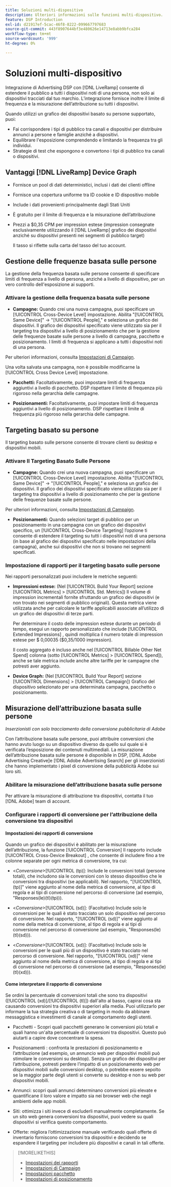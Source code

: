 ```yaml
---
title: Soluzioni multi-dispositivo
description: Ulteriori informazioni sulle funzioni multi-dispositivo.
feature: DSP Introduction
exl-id: d21917ef-5cac-46f8-8222-099667797683
source-git-commit: 443f8907644bf3e480626e14713e8abb9bfca284
workflow-type: tm+mt
source-wordcount: '999'
ht-degree: 0%

---
```


# Soluzioni multi-dispositivo

Integrazione di Advertising DSP con [!DNL LiveRamp] consente di estendere il pubblico a tutti i dispositivi noti di una persona, non solo ai dispositivi tracciati dal tuo marchio. L’integrazione fornisce inoltre il limite di frequenza e la misurazione dell’attribuzione su tutti i dispositivi.

Quando utilizzi un grafico dei dispositivi basato su persone supportato, puoi:

* Fai corrispondere i tipi di pubblico tra canali e dispositivi per distribuire annunci a persone e famiglie anziché a dispositivi.
* Equilibrare l&#39;esposizione comprendendo e limitando la frequenza tra gli individui.
* Strategie di test che espongono e convertono i tipi di pubblico tra canali o dispositivi.

## Vantaggi [!DNL LiveRamp] Device Graph

* Fornisce un pool di dati deterministici, inclusi i dati dei clienti offline

* Fornisce una copertura uniforme tra ID cookie e ID dispositivo mobile

* Include i dati provenienti principalmente dagli Stati Uniti

* È gratuito per il limite di frequenza e la misurazione dell’attribuzione

* Prezzi a $0,35 CPM per impression estese (impression consegnate esclusivamente utilizzando il [!DNL LiveRamp] grafico dei dispositivi anziché su dispositivi presenti nei segmenti di pubblico target)

   Il tasso si riflette sulla carta del tasso del tuo account.

## Gestione delle frequenze basata sulle persone

La gestione della frequenza basata sulle persone consente di specificare limiti di frequenza a livello di persona, anziché a livello di dispositivo, per un vero controllo dell&#39;esposizione ai supporti.

### Attivare la gestione della frequenza basata sulle persone

* **Campagne:** Quando crei una nuova campagna, puoi specificare un [!UICONTROL Cross-Device Level] impostazione. Abilita &quot;[!UICONTROL Same Device]&quot; -> &quot;[!UICONTROL People],&quot; e seleziona un grafico dei dispositivi. Il grafico dei dispositivi specificato viene utilizzato sia per il targeting tra dispositivi a livello di posizionamento che per la gestione delle frequenze basate sulle persone a livello di campagna, pacchetto e posizionamento. I limiti di frequenza si applicano a tutti i dispositivi noti di una persona.

Per ulteriori informazioni, consulta [Impostazioni di Campaign](/help/dsp/campaign-management/campaigns/campaign-settings.md).

Una volta salvata una campagna, non è possibile modificarne la [!UICONTROL Cross Device Level] impostazione.

* **Pacchetti:**  Facoltativamente, puoi impostare limiti di frequenza aggiuntivi a livello di pacchetto. DSP rispettare il limite di frequenza più rigoroso nella gerarchia delle campagne.

* **Posizionamenti:** Facoltativamente, puoi impostare limiti di frequenza aggiuntivi a livello di posizionamento. DSP rispettare il limite di frequenza più rigoroso nella gerarchia delle campagne.

## Targeting basato su persone

Il targeting basato sulle persone consente di trovare clienti su desktop e dispositivi mobili.

### Attivare Il Targeting Basato Sulle Persone

* **Campagne:** Quando crei una nuova campagna, puoi specificare un [!UICONTROL Cross-Device Level] impostazione. Abilita &quot;[!UICONTROL Same Device]&quot; -> &quot;[!UICONTROL People],&quot; e seleziona un grafico dei dispositivi. Il grafico dei dispositivi specificato viene utilizzato sia per il targeting tra dispositivi a livello di posizionamento che per la gestione delle frequenze basate sulle persone.

Per ulteriori informazioni, consulta [Impostazioni di Campaign](/help/dsp/campaign-management/campaigns/campaign-settings.md).

* **Posizionamenti:** Quando selezioni target di pubblico per un posizionamento in una campagna con un grafico dei dispositivi specifico, un [!UICONTROL Cross-Device Targeting] l’opzione ti consente di estendere il targeting su tutti i dispositivi noti di una persona (in base al grafico dei dispositivi specificato nelle impostazioni della campagna), anche sui dispositivi che non si trovano nei segmenti specificati.

### Impostazione di rapporti per il targeting basato sulle persone

Nei rapporti personalizzati puoi includere le metriche seguenti:

* **Impressioni estese:** (Nel [!UICONTROL Build Your Report] sezione [!UICONTROL Metrics] > [!UICONTROL Std. Metrics]) Il volume di impression incrementali fornite sfruttando un grafico dei dispositivi (e non trovato nei segmenti di pubblico originali). Questa metrica viene utilizzata anche per calcolare le tariffe applicabili associate all’utilizzo di un grafico dei dispositivi di terze parti.

   Per determinare il costo delle impression estese durante un periodo di tempo, esegui un rapporto personalizzato che include [!UICONTROL Extended Impressions] , quindi moltiplica il numero totale di impression estese per $ 0,00035 ($0,35/1000 impression).

   Il costo aggregato è incluso anche nel [!UICONTROL Billable Other Net Spend] colonna (sotto [!UICONTROL Metrics] > [!UICONTROL Spend]), anche se tale metrica include anche altre tariffe per le campagne che potresti aver aggiunto.

* **Device Graph:** (Nel [!UICONTROL Build Your Report] sezione [!UICONTROL Dimensions] > [!UICONTROL Campaign]) Grafico del dispositivo selezionato per una determinata campagna, pacchetto o posizionamento.

## Misurazione dell’attribuzione basata sulle persone

*Inserzionisti con solo tracciamento della conversione pubblicitaria di Adobe*

Con l’attribuzione basata sulle persone, puoi attribuire conversioni che hanno avuto luogo su un dispositivo diverso da quello sul quale si è verificata l’esposizione dei contenuti multimediali. La misurazione dell’attribuzione basata sulle persone è disponibile in DSP, [!DNL Adobe Advertising Creative]e [!DNL Adobe Advertising Search] per gli inserzionisti che hanno implementato i pixel di conversione della pubblicità Adobe sui loro siti.

### Abilitare la misurazione dell’attribuzione basata sulle persone

Per attivare la misurazione di attribuzione tra dispositivi, contatta il tuo [!DNL Adobe] team di account.

### Configurare i rapporti di conversione per l’attribuzione della conversione tra dispositivi

#### Impostazioni dei rapporti di conversione

Quando un grafico dei dispositivi è abilitato per la misurazione dell’attribuzione, la funzione [!UICONTROL Conversion] Il rapporto include [!UICONTROL Cross-Device Breakout] , che consente di includere fino a tre colonne separate per ogni metrica di conversione, tra cui:

* &lt;*Conversione*>[!UICONTROL (tp)]: Include le conversioni totali (persone totali), che includono sia le conversioni con lo stesso dispositivo che le conversioni tra dispositivi (se applicabili). Nel rapporto, &quot;[!UICONTROL (tp)]&quot; viene aggiunto al nome della metrica di conversione, al tipo di regola e ai tipi di conversione nel percorso di conversione (ad esempio, &quot;Responses(le)(tl)(tp))).

* &lt;*Conversione*>[!UICONTROL (sd)]: (Facoltativo) Include solo le conversioni per le quali è stato tracciato un solo dispositivo nel percorso di conversione. Nel rapporto, &quot;[!UICONTROL (sd)]&quot; viene aggiunto al nome della metrica di conversione, al tipo di regola e ai tipi di conversione nel percorso di conversione (ad esempio, &quot;Responses(le)(tl)(sd))).

* &lt;*Conversione*>[!UICONTROL (xd)]: (Facoltativo) Include solo le conversioni per le quali più di un dispositivo è stato tracciato nel percorso di conversione. Nel rapporto, &quot;[!UICONTROL (xd)]&quot; viene aggiunto al nome della metrica di conversione, al tipo di regola e ai tipi di conversione nel percorso di conversione (ad esempio, &quot;Responses(le)(tl)(xd))).

#### Come interpretare il rapporto di conversione

Se ordini la percentuale di conversioni totali che sono tra dispositivi ([!UICONTROL (xd)]/[!UICONTROL (tl)]) dall&#39;alto al basso, capirai cosa sta causando conversioni tra dispositivi superiori alla media. Puoi utilizzarlo per informare la tua strategia creativa o di targeting in modo da abbinare messaggistica e investimenti di canale al comportamento degli utenti.

* Pacchetti - Scopri quali pacchetti generano le conversioni più totali e quali hanno un&#39;alta percentuale di conversioni tra dispositivi. Questo può aiutarti a capire dove concentrare la spesa.

* Posizionamenti : confronta le prestazioni di posizionamento e l’attribuzione (ad esempio, un annuncio web per dispositivi mobili può stimolare le conversioni su desktop). Senza un grafico dei dispositivi per l’attribuzione, potresti perdere l’impatto di un posizionamento web per dispositivi mobili sulle conversioni desktop, o potrebbe essere sepolto se la maggior parte degli utenti si converte su desktop e non su web per dispositivi mobili.

* Annunci: scopri quali annunci determinano conversioni più elevate e quantificane il loro valore e impatto sia nei browser web che negli ambienti delle app mobili.

* Siti: ottimizza i siti invece di escluderli manualmente completamente. Se un sito web genera conversioni tra dispositivi, puoi vedere su quali dispositivi si verifica questo comportamento.

* Offerte: migliora l’ottimizzazione manuale verificando quali offerte di inventario forniscono conversioni tra dispositivi e decidendo se espandere il targeting per includere più dispositivi e canali in tali offerte.

>[!MORELIKETHIS]
>
>* [Impostazioni dei rapporti](/help/dsp/reports/report-settings.md)
>* [Impostazioni di Campaign](/help/dsp/campaign-management/campaigns/campaign-settings.md)
>* [Impostazioni pacchetto](/help/dsp/campaign-management/packages/package-settings.md)
>* [Impostazioni di posizionamento](/help/dsp/campaign-management/placements/placement-settings.md)

